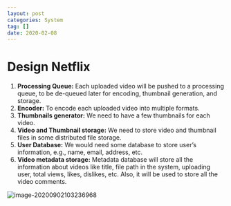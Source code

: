 ```yaml
---
layout: post
categories: System
tag: [] 
date: 2020-02-08
---
```


### 

# Design Netflix



1. **Processing Queue:** Each uploaded video will be pushed to a processing queue, to be de-queued later for encoding, thumbnail generation, and storage.
2. **Encoder:** To encode each uploaded video into multiple formats.
3. **Thumbnails generator:** We need to have a few thumbnails for each video.
4. **Video and Thumbnail storage:** We need to store video and thumbnail files in some distributed file storage.
5. **User Database:** We would need some database to store user’s information, e.g., name, email, address, etc.
6. **Video metadata storage:** Metadata database will store all the information about videos like title, file path in the system, uploading user, total views, likes, dislikes, etc. Also, it will be used to store all the video comments.

![image-20200902103236968](https://tva1.sinaimg.cn/large/007S8ZIlgy1gic3oe2dd1j30yk0doadp.jpg)



